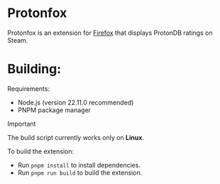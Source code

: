 # Protonfox
Protonfox is an extension for [Firefox](https://firefox.com) that displays ProtonDB ratings on Steam.

# Building:
Requirements:
- Node.js (version 22.11.0 recommended)
- PNPM package manager

> [!IMPORTANT]
> The build script currently works only on **Linux**.

To build the extension:
- Run `pnpm install` to install dependencies.
- Run `pnpm run build` to build the extension.